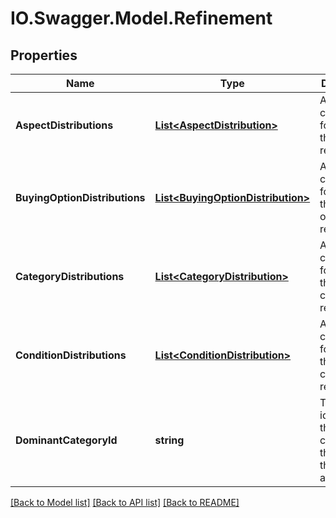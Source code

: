 # IO.Swagger.Model.Refinement
## Properties

Name | Type | Description | Notes
------------ | ------------- | ------------- | -------------
**AspectDistributions** | [**List&lt;AspectDistribution&gt;**](AspectDistribution.md) | A array of containers for the all the aspect refinements. | [optional] 
**BuyingOptionDistributions** | [**List&lt;BuyingOptionDistribution&gt;**](BuyingOptionDistribution.md) | A array of containers for the all the buying option refinements. | [optional] 
**CategoryDistributions** | [**List&lt;CategoryDistribution&gt;**](CategoryDistribution.md) | A array of containers for the all the category refinements. | [optional] 
**ConditionDistributions** | [**List&lt;ConditionDistribution&gt;**](ConditionDistribution.md) | A array of containers for the all the condition refinements. | [optional] 
**DominantCategoryId** | **string** | The identifier of the category that most of the items are part of. | [optional] 

[[Back to Model list]](../README.md#documentation-for-models) [[Back to API list]](../README.md#documentation-for-api-endpoints) [[Back to README]](../README.md)

